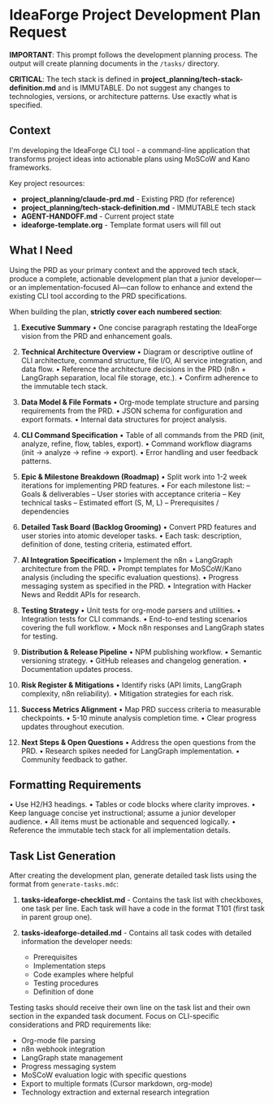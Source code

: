 # IdeaForge Project Development Plan Request

**IMPORTANT**: This prompt follows the development planning process. The output will create planning documents in the `/tasks/` directory.

**CRITICAL**: The tech stack is defined in **project_planning/tech-stack-definition.md** and is IMMUTABLE. Do not suggest any changes to technologies, versions, or architecture patterns. Use exactly what is specified.

## Context

I'm developing the IdeaForge CLI tool - a command-line application that transforms project ideas into actionable plans using MoSCoW and Kano frameworks. 

Key project resources:
- **project_planning/claude-prd.md** - Existing PRD (for reference)
- **project_planning/tech-stack-definition.md** - IMMUTABLE tech stack
- **AGENT-HANDOFF.md** - Current project state
- **ideaforge-template.org** - Template format users will fill out

## What I Need

Using the PRD as your primary context and the approved tech stack, produce a complete, actionable development plan that a junior developer—or an implementation-focused AI—can follow to enhance and extend the existing CLI tool according to the PRD specifications.

When building the plan, **strictly cover each numbered section**:

1. **Executive Summary**
   • One concise paragraph restating the IdeaForge vision from the PRD and enhancement goals.

2. **Technical Architecture Overview**
   • Diagram or descriptive outline of CLI architecture, command structure, file I/O, AI service integration, and data flow.
   • Reference the architecture decisions in the PRD (n8n + LangGraph separation, local file storage, etc.).
   • Confirm adherence to the immutable tech stack.

3. **Data Model & File Formats**
   • Org-mode template structure and parsing requirements from the PRD.
   • JSON schema for configuration and export formats.
   • Internal data structures for project analysis.

4. **CLI Command Specification**
   • Table of all commands from the PRD (init, analyze, refine, flow, tables, export).
   • Command workflow diagrams (init → analyze → refine → export).
   • Error handling and user feedback patterns.

5. **Epic & Milestone Breakdown (Roadmap)**
   • Split work into 1-2 week iterations for implementing PRD features.
   • For each milestone list:
     – Goals & deliverables
     – User stories with acceptance criteria
     – Key technical tasks
     – Estimated effort (S, M, L)
     – Prerequisites / dependencies

6. **Detailed Task Board (Backlog Grooming)**
   • Convert PRD features and user stories into atomic developer tasks.
   • Each task: description, definition of done, testing criteria, estimated effort.

7. **AI Integration Specification**
   • Implement the n8n + LangGraph architecture from the PRD.
   • Prompt templates for MoSCoW/Kano analysis (including the specific evaluation questions).
   • Progress messaging system as specified in the PRD.
   • Integration with Hacker News and Reddit APIs for research.

8. **Testing Strategy**
   • Unit tests for org-mode parsers and utilities.
   • Integration tests for CLI commands.
   • End-to-end testing scenarios covering the full workflow.
   • Mock n8n responses and LangGraph states for testing.

9. **Distribution & Release Pipeline**
   • NPM publishing workflow.
   • Semantic versioning strategy.
   • GitHub releases and changelog generation.
   • Documentation updates process.

10. **Risk Register & Mitigations**
    • Identify risks (API limits, LangGraph complexity, n8n reliability).
    • Mitigation strategies for each risk.

11. **Success Metrics Alignment**
    • Map PRD success criteria to measurable checkpoints.
    • 5-10 minute analysis completion time.
    • Clear progress updates throughout execution.

12. **Next Steps & Open Questions**
    • Address the open questions from the PRD.
    • Research spikes needed for LangGraph implementation.
    • Community feedback to gather.

## Formatting Requirements

• Use H2/H3 headings.
• Tables or code blocks where clarity improves.
• Keep language concise yet instructional; assume a junior developer audience.
• All items must be actionable and sequenced logically.
• Reference the immutable tech stack for all implementation details.

## Task List Generation

After creating the development plan, generate detailed task lists using the format from `generate-tasks.mdc`:

1. **tasks-ideaforge-checklist.md** - Contains the task list with checkboxes, one task per line. Each task will have a code in the format T101 (first task in parent group one).

2. **tasks-ideaforge-detailed.md** - Contains all task codes with detailed information the developer needs:
   - Prerequisites
   - Implementation steps
   - Code examples where helpful
   - Testing procedures
   - Definition of done

Testing tasks should receive their own line on the task list and their own section in the expanded task document. 
Focus on CLI-specific considerations and PRD requirements like:
- Org-mode file parsing
- n8n webhook integration
- LangGraph state management
- Progress messaging system
- MoSCoW evaluation logic with specific questions
- Export to multiple formats (Cursor markdown, org-mode)
- Technology extraction and external research integration 
